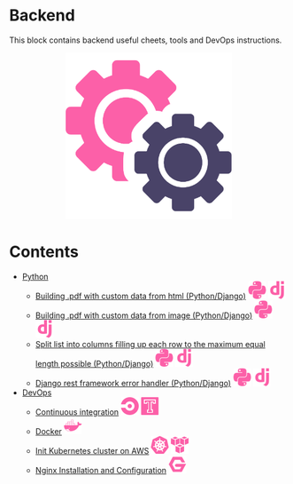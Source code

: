 # Backend
This block contains backend useful cheets, tools and DevOps instructions.

<p align="center">
  <img src="./assets/backend.svg" width="300" style="background-color:white">
</p>

# Contents
- [Python](./python/README.md)
  - [Building .pdf with custom data from html (Python/Django)](./python/building_pdf_from_html_python.md) ![Python](./../assets/icons/python.svg) ![Django](./../assets/icons/django.svg)
  - [Building .pdf with custom data from image (Python/Django)](./python/building_pdf_from_image_python.md) ![Python](./../assets/icons/python.svg) ![Django](./../assets/icons/django.svg)
  - [Split list into columns filling up each row to the maximum equal length possible (Python/Django)](./python/split_list_into_columns.md) ![Python](./../assets/icons/python.svg) ![Django](./../assets/icons/django.svg)
  - [Django rest framework error handler (Python/Django)](python/djnago_rest_framework_error_handler.md) ![Python](./../assets/icons/python.svg) ![Django](./../assets/icons/django.svg)
- [DevOps](./devops/README.md)
  - [Continuous integration](./devops/continuous_integration.md) ![CircleCI](./../assets/icons/circle.svg) ![Travis](./../assets/icons/travis.svg)
  - [Docker](devops/docker.md) ![Docker](./../assets/icons/docker.svg)
  - [Init Kubernetes cluster on AWS](./devops/init_kubernetes_cluster_aws.md) ![Kubernetes](./../assets/icons/kubernetes.svg) ![AWS](./../assets/icons/aws.svg)
  - [Nginx Installation and Configuration](./devops/nginx.md) ![Nginx](./../assets/icons/nginx.svg)
